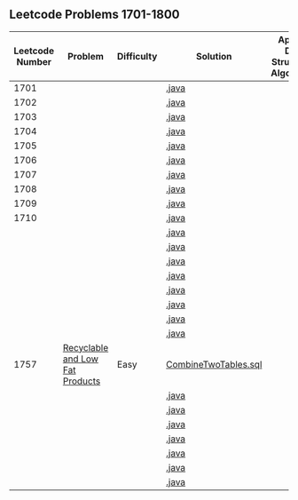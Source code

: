 ## Leetcode Problems 1701-1800

| Leetcode Number | Problem | Difficulty | Solution                                                                   | Applied Data Structure / Algorithms | Note |
|-----------------|---|------|----------------------------------------------------------------------------|---|---|
| 1701            | []() |      | [.java](src/main/java/com.search2026.leetcode.problems/.java)              | | | | |
| 1702            | []() |      | [.java](src/main/java/com.search2026.leetcode.problems/.java)              | | | | |
| 1703            | []() |      | [.java](src/main/java/com.search2026.leetcode.problems/.java)              | | | | |
| 1704            | []() |      | [.java](src/main/java/com.search2026.leetcode.problems/.java)              | | | | |
| 1705            | []() |      | [.java](src/main/java/com.search2026.leetcode.problems/.java)              | | | | |
| 1706            | []() |      | [.java](src/main/java/com.search2026.leetcode.problems/.java)              | | | | |
| 1707            | []() |      | [.java](src/main/java/com.search2026.leetcode.problems/.java)              | | | | |
| 1708            | []() |      | [.java](src/main/java/com.search2026.leetcode.problems/.java)              | | | | |
| 1709            | []() |      | [.java](src/main/java/com.search2026.leetcode.problems/.java)              | | | | |
| 1710            | []() |      | [.java](src/main/java/com.search2026.leetcode.problems/.java)              | | | | |
|                 | []() |      | [.java](src/main/java/com.search2026.leetcode.problems/.java)              | | | | |
|                 | []() |      | [.java](src/main/java/com.search2026.leetcode.problems/.java)              | | | | |
|                 | []() |      | [.java](src/main/java/com.search2026.leetcode.problems/.java)              | | | | |
|                 | []() |      | [.java](src/main/java/com.search2026.leetcode.problems/.java)              | | | | |
|                 | []() |      | [.java](src/main/java/com.search2026.leetcode.problems/.java)              | | | | |
|                 | []() |      | [.java](src/main/java/com.search2026.leetcode.problems/.java)              | | | | |
|                 | []() |      | [.java](src/main/java/com.search2026.leetcode.problems/.java)              | | | | |
|                 | []() |      | [.java](src/main/java/com.search2026.leetcode.problems/.java)              | | | | |
| 1757            | [Recyclable and Low Fat Products](https://leetcode.com/problems/recyclable-and-low-fat-products/) | Easy | [CombineTwoTables.sql](src/main/resources/RecyclableAndLowFatProducts.sql) | | | | |
|                 | []() |      | [.java](src/main/java/com.search2026.leetcode.problems/.java)              | | | | |
|                 | []() |      | [.java](src/main/java/com.search2026.leetcode.problems/.java)              | | | | |
|                 | []() |      | [.java](src/main/java/com.search2026.leetcode.problems/.java)              | | | | |
|                 | []() |      | [.java](src/main/java/com.search2026.leetcode.problems/.java)              | | | | |
|                 | []() |      | [.java](src/main/java/com.search2026.leetcode.problems/.java)              | | | | |
|                 | []() |      | [.java](src/main/java/com.search2026.leetcode.problems/.java)              | | | | |
|                 | []() |      | [.java](src/main/java/com.search2026.leetcode.problems/.java)              | | | | |
